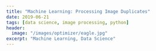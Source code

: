 ```yaml
---
title: "Machine Learning: Processing Image Duplicates"
date: 2019-06-21
tags: [data science, image processing, python]
header:
  image: "/images/optimizer/eagle.jpg"
excerpt: "Machine Learning, Data Science"
---
```

